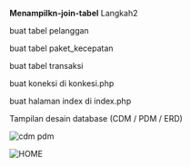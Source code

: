 


**Menampilkn-join-tabel**
Langkah2

buat tabel pelanggan

buat tabel paket_kecepatan

buat tabel transaksi

buat koneksi di konkesi.php

buat halaman index di index.php

Tampilan desain database (CDM / PDM / ERD)


![cdm pdm](https://user-images.githubusercontent.com/47032718/118927975-ca812580-b96c-11eb-8169-7f979b2a06fa.JPG)


![HOME](https://user-images.githubusercontent.com/47032718/118927992-cfde7000-b96c-11eb-9bf9-3c72cf136144.JPG)
